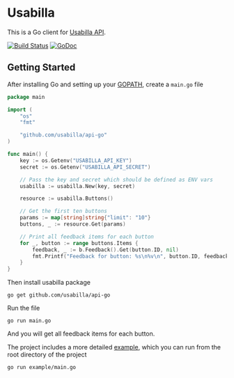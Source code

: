 # Usabilla

This is a Go client for [Usabilla API](https://usabilla.com/api).

[![Build Status](https://travis-ci.org/usabilla/api-go.svg?branch=master)](https://travis-ci.org/usabilla/api-go)
[![GoDoc](http://godoc.org/github.com/usabilla/api-go?status.svg)](http://godoc.org/github.com/usabilla/api-go)

## Getting Started

After installing Go and setting up your [GOPATH](http://golang.org/doc/code.html#GOPATH), create a `main.go` file

```go
package main

import (
    "os"
    "fmt"

    "github.com/usabilla/api-go"
)

func main() {
    key := os.Getenv("USABILLA_API_KEY")
    secret := os.Getenv("USABILLA_API_SECRET")

    // Pass the key and secret which should be defined as ENV vars
    usabilla := usabilla.New(key, secret)

    resource := usabilla.Buttons()

    // Get the first ten buttons
    params := map[string]string{"limit": "10"}
    buttons, _ := resource.Get(params)

    // Print all feedback items for each button
    for _, button := range buttons.Items {
        feedback, _ := b.Feedback().Get(button.ID, nil)
        fmt.Printf("Feedback for button: %s\n%v\n", button.ID, feedback.Items)
    }
}
```

Then install usabilla package

    go get github.com/usabilla/api-go

Run the file

    go run main.go

And you will get all feedback items for each button.

The project includes a more detailed [example](example/main.go), which you can run from the root directory of the project

    go run example/main.go
